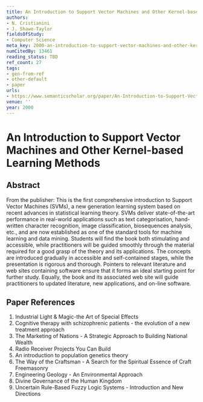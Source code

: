 ```yaml
---
title: An Introduction to Support Vector Machines and Other Kernel-based Learning Methods
authors:
- N. Cristianini
- J. Shawe-Taylor
fieldsOfStudy:
- Computer Science
meta_key: 2000-an-introduction-to-support-vector-machines-and-other-kernel-based-learning-methods
numCitedBy: 13461
reading_status: TBD
ref_count: 27
tags:
- gen-from-ref
- other-default
- paper
urls:
- https://www.semanticscholar.org/paper/An-Introduction-to-Support-Vector-Machines-and-Cristianini-Shawe-Taylor/5c04f8002e24a8c09bfbfedca3c6c346fe1e5d53?sort=total-citations
venue: ''
year: 2000
---
```


# An Introduction to Support Vector Machines and Other Kernel-based Learning Methods

## Abstract

From the publisher: This is the first comprehensive introduction to Support Vector Machines (SVMs), a new generation learning system based on recent advances in statistical learning theory. SVMs deliver state-of-the-art performance in real-world applications such as text categorisation, hand-written character recognition, image classification, biosequences analysis, etc., and are now established as one of the standard tools for machine learning and data mining. Students will find the book both stimulating and accessible, while practitioners will be guided smoothly through the material required for a good grasp of the theory and its applications. The concepts are introduced gradually in accessible and self-contained stages, while the presentation is rigorous and thorough. Pointers to relevant literature and web sites containing software ensure that it forms an ideal starting point for further study. Equally, the book and its associated web site will guide practitioners to updated literature, new applications, and on-line software.

## Paper References

1. Industrial Light & Magic-the Art of Special Effects
2. Cognitive therapy with schizophrenic patients - the evolution of a new treatment approach
3. The Marketing of Nations - A Strategic Approach to Building National Wealth
4. Radio Receiver Projects You Can Build
5. An introduction to population genetics theory
6. The Way of the Craftsman - A Search for the Spiritual Essence of Craft Freemasonry
7. Engineering Geology - An Environmental Approach
8. Divine Governance of the Human Kingdom
9. Uncertain Rule-Based Fuzzy Logic Systems - Introduction and New Directions
